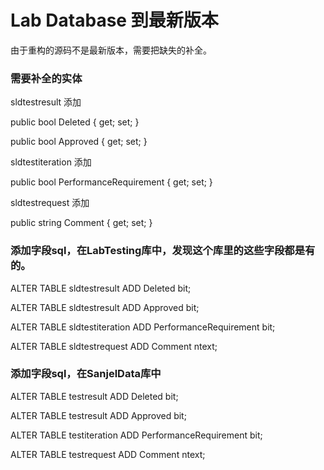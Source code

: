 # Lab Database 到最新版本

由于重构的源码不是最新版本，需要把缺失的补全。

### 需要补全的实体

sldtestresult 添加

public bool Deleted { get; set; }

public bool Approved { get; set; }

sldtestiteration 添加

public bool PerformanceRequirement { get; set; }

sldtestrequest 添加

public string Comment { get; set; }





### 添加字段sql，在LabTesting库中，发现这个库里的这些字段都是有的。

ALTER TABLE sldtestresult ADD  Deleted bit;

ALTER TABLE sldtestresult ADD  Approved bit;

ALTER TABLE sldtestiteration ADD  PerformanceRequirement  bit;

ALTER TABLE sldtestrequest ADD  Comment ntext;





### 添加字段sql，在SanjelData库中

ALTER TABLE testresult ADD  Deleted bit;

ALTER TABLE testresult ADD  Approved bit;

ALTER TABLE testiteration ADD  PerformanceRequirement  bit;

ALTER TABLE testrequest ADD  Comment ntext;